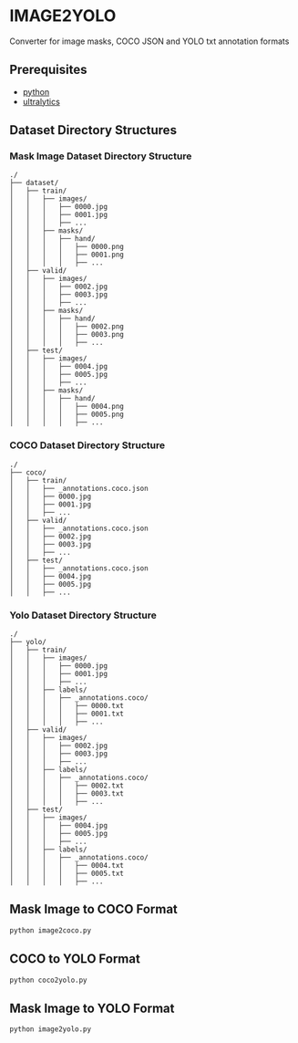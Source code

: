 # IMAGE2YOLO
Converter for image masks, COCO JSON and YOLO txt annotation formats

## Prerequisites
- [python](https://www.python.org/)
- [ultralytics](https://github.com/ultralytics/ultralytics)

## Dataset Directory Structures

### Mask Image Dataset Directory Structure
```
./
├── dataset/
│   ├── train/
│   │   ├── images/
│   │   │   ├── 0000.jpg
│   │   │   ├── 0001.jpg
│   │   │   ├── ...
│   │   ├── masks/
│   │   │   ├── hand/
│   │   │   │   ├── 0000.png
│   │   │   │   ├── 0001.png
│   │   │   │   ├── ...
│   ├── valid/
│   │   ├── images/
│   │   │   ├── 0002.jpg
│   │   │   ├── 0003.jpg
│   │   │   ├── ...
│   │   ├── masks/
│   │   │   ├── hand/
│   │   │   │   ├── 0002.png
│   │   │   │   ├── 0003.png
│   │   │   │   ├── ...
│   ├── test/
│   │   ├── images/
│   │   │   ├── 0004.jpg
│   │   │   ├── 0005.jpg
│   │   │   ├── ...
│   │   ├── masks/
│   │   │   ├── hand/
│   │   │   │   ├── 0004.png
│   │   │   │   ├── 0005.png
│   │   │   │   ├── ...
```

### COCO Dataset Directory Structure
```
./
├── coco/
│   ├── train/
│   │   ├── _annotations.coco.json
│   │   ├── 0000.jpg
│   │   ├── 0001.jpg
│   │   ├── ...
│   ├── valid/
│   │   ├── _annotations.coco.json
│   │   ├── 0002.jpg
│   │   ├── 0003.jpg
│   │   ├── ...
│   ├── test/
│   │   ├── _annotations.coco.json
│   │   ├── 0004.jpg
│   │   ├── 0005.jpg
│   │   ├── ...
```

### Yolo Dataset Directory Structure
```
./
├── yolo/
│   ├── train/
│   │   ├── images/
│   │   │   ├── 0000.jpg
│   │   │   ├── 0001.jpg
│   │   │   ├── ...
│   │   ├── labels/
│   │   │   ├── _annotations.coco/
│   │   │   │   ├── 0000.txt
│   │   │   │   ├── 0001.txt
│   │   │   │   ├── ...
│   ├── valid/
│   │   ├── images/
│   │   │   ├── 0002.jpg
│   │   │   ├── 0003.jpg
│   │   │   ├── ...
│   │   ├── labels/
│   │   │   ├── _annotations.coco/
│   │   │   │   ├── 0002.txt
│   │   │   │   ├── 0003.txt
│   │   │   │   ├── ...
│   ├── test/
│   │   ├── images/
│   │   │   ├── 0004.jpg
│   │   │   ├── 0005.jpg
│   │   │   ├── ...
│   │   ├── labels/
│   │   │   ├── _annotations.coco/
│   │   │   │   ├── 0004.txt
│   │   │   │   ├── 0005.txt
│   │   │   │   ├── ...
```

## Mask Image to COCO Format
```bash
python image2coco.py
```

## COCO to YOLO Format
```bash
python coco2yolo.py
```

## Mask Image to YOLO Format
```bash
python image2yolo.py
```